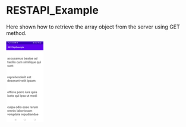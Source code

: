 # RESTAPI_Example
Here shown how to retrieve the array object from the server using GET method.

<img src="Images/restapiscreenshot.jpg" width=100 >

